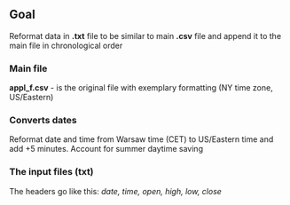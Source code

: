 ## Goal
Reformat data in **.txt** file to be similar to main **.csv** file and append it to the main file in chronological order

### Main file
**appl_f.csv** - is the original file with exemplary formatting (NY time zone, US/Eastern)

### Converts dates
Reformat date and time from Warsaw time (CET) to US/Eastern time and add +5 minutes. Account for summer daytime saving

### The input files (txt)
The headers go like this: *date, time, open, high, low, close*
